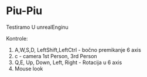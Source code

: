 # Piu-Piu
Testiramo U unrealEnginu


Kontrole:
1. A,W,S,D, LeftShift,LeftCtrl - bočno premikanje 6 axis
1. c - camera 1st Person, 3rd Person
1. Q,E, Up, Down, Left, Right - Rotacija u 6 axis
1. Mouse look
